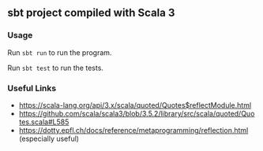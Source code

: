 ## sbt project compiled with Scala 3

### Usage

Run `sbt run` to run the program.

Run `sbt test` to run the tests.

### Useful Links
- https://scala-lang.org/api/3.x/scala/quoted/Quotes$reflectModule.html
- https://github.com/scala/scala3/blob/3.5.2/library/src/scala/quoted/Quotes.scala#L585
- https://dotty.epfl.ch/docs/reference/metaprogramming/reflection.html (especially useful)